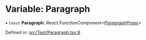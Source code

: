 # Variable: Paragraph

• `Const` **Paragraph**: *React.FunctionComponent*<[*ParagraphProps*](../types/paragraphprops.md)\>

Defined in: [src/Text/Paragraph.tsx:9](https://github.com/minimal-ui/minimal-ui/blob/main/packages/minimalui/src/Text/Paragraph.tsx#L9)

